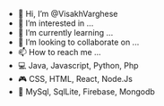 - 👋 Hi, I’m @VisakhVarghese
- 👀 I’m interested in ...
- 🌱 I’m currently learning ...
- 💞️ I’m looking to collaborate on ...
- 📫 How to reach me ...
- 💻 Java, Javascript, Python, Php
- 🎮 CSS, HTML, React, Node.Js
- 📑 MySql, SqlLite, Firebase, Mongodb 


<!---
VisakhVarghese/VisakhVarghese is a ✨ special ✨ repository because its `README.md` (this file) appears on your GitHub profile.
You can click the Preview link to take a look at your changes.
--->
